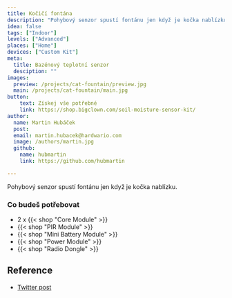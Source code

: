 ```yaml
---
title: Kočičí fontána
description: "Pohybový senzor spustí fontánu jen když je kočka nablízku."
idea: false
tags: ["Indoor"]
levels: ["Advanced"]
places: ["Home"]
devices: ["Custom Kit"]
meta:
  title: Bazénový teplotní senzor
  desciption: ""
images:
  preview: /projects/cat-fountain/preview.jpg
  main: /projects/cat-fountain/main.jpg
button:
    text: Získej vše potřebné
    link: https://shop.bigclown.com/soil-moisture-sensor-kit/
author:
  name: Martin Hubáček
  post:
  email: martin.hubacek@hardwario.com
  image: /authors/martin.jpg
  github:
    name: hubmartin
    link: https://github.com/hubmartin

---
```


Pohybový senzor spustí fontánu jen když je kočka nablízku.

### Co budeš potřebovat

* 2 x {{< shop "Core Module" >}}
* {{< shop "PIR Module" >}}
* {{< shop "Mini Battery Module" >}}
* {{< shop "Power Module" >}}
* {{< shop "Radio Dongle" >}}

## Reference

* [Twitter post](https://twitter.com/vladimirmach/status/1044607821684379648)

